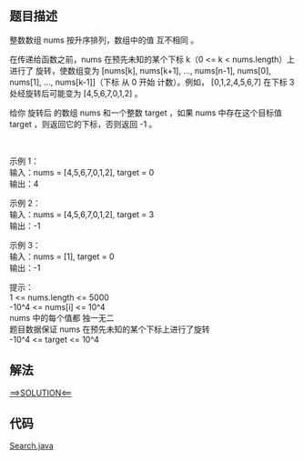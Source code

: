 ## 题目描述

整数数组 nums 按升序排列，数组中的值 互不相同 。

在传递给函数之前，nums 在预先未知的某个下标 k（0 <= k < nums.length）上进行了 旋转，使数组变为 [nums[k], nums[k+1], ..., nums[n-1], nums[0], nums[1],
..., nums[k-1]]（下标 从 0 开始 计数）。例如， [0,1,2,4,5,6,7] 在下标 3 处经旋转后可能变为 [4,5,6,7,0,1,2] 。

给你 旋转后 的数组 nums 和一个整数 target ，如果 nums 中存在这个目标值 target ，则返回它的下标，否则返回 -1 。

 

示例 1：
<br>输入：nums = [4,5,6,7,0,1,2], target = 0
<br>输出：4

示例 2：
<br>输入：nums = [4,5,6,7,0,1,2], target = 3
<br>输出：-1

示例 3：
<br>输入：nums = [1], target = 0
<br>输出：-1

提示：
<br>1 <= nums.length <= 5000
<br>-10^4 <= nums[i] <= 10^4
<br>nums 中的每个值都 独一无二
<br>题目数据保证 nums 在预先未知的某个下标上进行了旋转
<br>-10^4 <= target <= 10^4

## 解法

[==>SOLUTION<==](https://leetcode-cn.com/problems/search-in-rotated-sorted-array/solution/sou-suo-xuan-zhuan-pai-xu-shu-zu-by-leetcode-solut/)

## 代码

[Search.java](https://github.com/Marshal7cc/leetcode-java/blob/master/src/binarysearch/Search.java)

